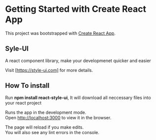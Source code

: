 # Getting Started with Create React App

This project was bootstrapped with [Create React App](https://github.com/facebook/create-react-app).

## Syle-UI

A react component library, make your developmenet quicker and easier

Visit [https://style-ui.com] for more details.

## How To install

Run <b>npm install react-style-ui</b>, It will download all neccessary files into your react project

Runs the app in the development mode.\
Open [http://localhost:3000](http://localhost:3000) to view it in the browser.

The page will reload if you make edits.\
You will also see any lint errors in the console.



